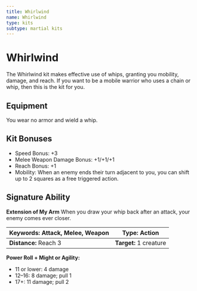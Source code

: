 ```yaml
---
title: Whirlwind
name: Whirlwind
type: kits
subtype: martial kits
---
```


# Whirlwind

The Whirlwind kit makes effective use of whips, granting you mobility, damage, and reach. If you want to be a mobile warrior who uses a chain or whip, then this is the kit for you.

## Equipment

You wear no armor and wield a whip.

## Kit Bonuses

- Speed Bonus: +3
- Melee Weapon Damage Bonus: +1/+1/+1
- Reach Bonus: +1
- Mobility: When an enemy ends their turn adjacent to you, you can shift up to 2 squares as a free triggered action.

## Signature Ability

**Extension of My Arm** When you draw your whip back after an attack, your enemy comes ever closer.

| **Keywords:** Attack, Melee, Weapon | **Type:** Action       |
| ----------------------------------- | ---------------------- |
| **Distance:** Reach 3               | **Target:** 1 creature |

**Power Roll + Might or Agility:**

- 11 or lower: 4 damage
- 12–16: 8 damage; pull 1
- 17+: 11 damage; pull 2
